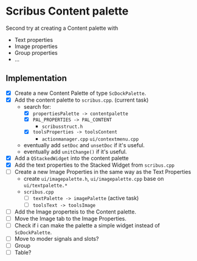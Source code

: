 # Scribus Content palette

Second try at creating a Content palette with

- Text properties
- Image properties
- Group properties
- ...

## Implementation

- [x] Create a new Content Palette of type `ScDockPalette`.
- [x] Add the content palette to `scribus.cpp`. (current task)
  - search for:
    - [x] `propertiesPalette -> contentpalette`
    - [x] `PAL_PROPERTIES -> PAL_CONTENT`
      - `scribusstruct.h`
    - [x] `toolsProperties -> toolsContent`
      - `actionmanager.cpp`
        `ui/contextmenu.cpp`
  - eventually add `setDoc` and  `unsetDoc` if it's useful.
  - eventually add `unitChange()` if it's useful.
- [x] Add a `QStackedWidget` into the content palette
- [x] Add the text properties to the Stacked Widget from `scribus.cpp`
- [ ] Create a new Image Properties in the same way as the Text Properties
  - create `ui/imagepalette.h`, `ui/imagepalette.cpp` base on `ui/textpalette.*`
  - `scribus.cpp`
    - [ ] `textPalette -> imagePalette` (active task)
    - [ ] `toolsText -> toolsImage`
- [ ] Add the Image properteis to the Content palette.
- [ ] Move the Image tab to the Image Properties.
- [ ] Check if i can make the palette a simple widget instead of `ScDockPalette`.
- [ ] Move to moder signals and slots?
- [ ] Group
- [ ] Table?
